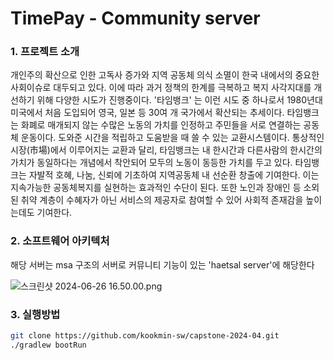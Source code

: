 # TimePay - Community server


### 1. 프로젝트 소개
개인주의 확산으로 인한 고독사 증가와 지역 공동체 의식 소멸이 한국 내에서의 중요한 사회이슈로 대두되고 있다. 이에 따라 과거 정책의 한계를 극복하고 복지 사각지대를 개선하기 위해 다양한 시도가 진행중이다. '타임뱅크' 는 이런 시도 중 하나로서 1980년대 미국에서 처음 도입되어 영국, 일본 등 30여 개 국가에서 확산되는 추세이다.
타임뱅크는 화폐로 매개되지 않는 수많은 노동의 가치를 인정하고 주민들을 서로 연결하는 공동체 운동이다. 도와준 시간을 적립하고 도움받을 때 쓸 수 있는 교환시스템이다.
통상적인 시장(市場)에서 이루어지는 교환과 달리, 타임뱅크는 내 한시간과 다른사람의 한시간의 가치가 동일하다는 개념에서 착안되어 모두의 노동이 동등한 가치를 두고 있다. 타임뱅크는 자발적 호혜, 나눔, 신뢰에 기초하여 지역공동체 내 선순환 창출에 기여한다. 이는 지속가능한 공동체복지를 실현하는 효과적인 수단이 된다. 
또한 노인과 장애인 등 소외된 취약 계층이 수혜자가 아닌 서비스의 제공자로 참여할 수 있어 사회적 존재감을 높이는데도 기여한다.


### 2. 소프트웨어 아키텍처

해당 서버는 msa 구조의 서버로 커뮤니티 기능이 있는 'haetsal server'에 해당한다

![스크린샷 2024-06-26 16.50.00.png](..%2F..%2F..%2F..%2F..%2FDesktop%2F%EC%8A%A4%ED%81%AC%EB%A6%B0%EC%83%B7%2F%EC%8A%A4%ED%81%AC%EB%A6%B0%EC%83%B7%202024-06-26%2016.50.00.png)

### 3. 실행방법
```bash
git clone https://github.com/kookmin-sw/capstone-2024-04.git
./gradlew bootRun
```
